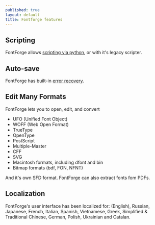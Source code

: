 ```yaml
---
published: true
layout: default
title: Fontforge features
---
```



Scripting
---------

FontForge allows [scripting via python](http://dmtr.org/ff.php), or with it's legacy scripter.

Auto-save
---------

FontForge has built-in [error recovery](/en-US/documentation/reference/errrecovery/).


Edit Many Formats
-----------------

FontForge lets you to open, edit, and convert

-   UFO (Unified Font Object)
-   WOFF (Web Open Format)
-   TrueType
-   OpenType
-   PostScript
-   Multiple-Master
-   CFF
-   SVG 
-   Macintosh formats, including dfont and bin
-   Bitmap formats (bdf, FON, NFNT)

And it's own SFD format. FontForge can also extract fonts fom PDFs.

Localization
------------

FontForge's user interface has been localized for: (English), Russian,
Japanese, French, Italian, Spanish, Vietnamese, Greek, Simplified &
Traditional Chinese, German, Polish, Ukrainian and Catalan.
